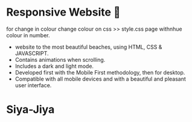# Responsive  Website 🌊

for change in colour change colour on css >> style.css page withnhue colour in number. 

- website to the most beautiful beaches, using HTML, CSS & JAVASCRIPT.
- Contains animations when scrolling.
- Includes a dark and light mode.
- Developed first with the Mobile First methodology, then for desktop.
- Compatible with all mobile devices and with a beautiful and pleasant user interface.

# Siya-Jiya
